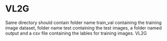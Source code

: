 # VL2G
Same directory should contain folder name train_val containing the training image dataset, folder name test containing the test images, a folder named output and a csv file containing the lables for training images.
VL2G
